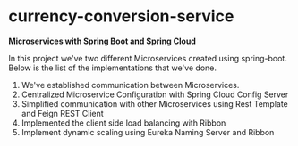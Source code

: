 # currency-conversion-service

**Microservices with Spring Boot and Spring Cloud**

In this project we've two different Microservices created using spring-boot. Below is the list of the implementations that we've done.

1) We've established communication between Microservices.
2) Centralized Microservice Configuration with Spring Cloud Config Server
3) Simplified communication with other Microservices using Rest Template and Feign REST Client
4) Implemented the client side load balancing with Ribbon
5) Implement dynamic scaling using Eureka Naming Server and Ribbon
